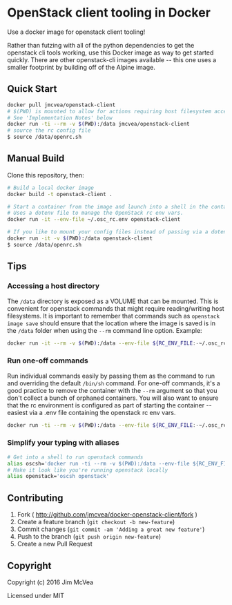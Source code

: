 # OpenStack client tooling in Docker
Use a docker image for openstack client tooling!

Rather than futzing with all of the python dependencies to get the openstack cli tools working, use this Docker image as way to get started quickly.  There are other openstack-cli images available -- this one uses a smaller footprint by building off of the Alpine image.

## Quick Start

```bash
docker pull jmcvea/openstack-client
# $(PWD) is mounted to allow for actions requiring host filesystem access.
# See 'Implementation Notes' below
docker run -ti --rm -v $(PWD):/data jmcvea/openstack-client
# source the rc config file
$ source /data/openrc.sh
```

## Manual Build
Clone this repository, then:

```bash
# Build a local docker image
docker build -t openstack-client .

# Start a container from the image and launch into a shell in the container.
# Uses a dotenv file to manage the OpenStack rc env vars.
docker run -it --env-file ~/.osc_rc.env openstack-client

# If you like to mount your config files instead of passing via a dotenv file: (`openrc.sh` must be in the current directory)
docker run -it -v $(PWD):/data openstack-client
$ source /data/openrc.sh
```

## Tips

### Accessing a host directory
The `/data` directory is exposed as a VOLUME that can be mounted.  This is convenient for openstack
commands that might require reading/writing host filesystems.  It is important to remember that
commands such as `openstack image save` should ensure that the location where the image is saved is
in the `/data` folder when using the `--rm` command line option.  Example:

```bash
docker run -it --rm -v $(PWD):/data --env-file ${RC_ENV_FILE:-~/.osc_rc.env} jmcvea/openstack-client openstack image save --file /data/test_image.img ${IMAGE_GUID}
```

### Run one-off commands
Run individual commands easily by passing them as the command to run and overriding the default `/bin/sh` command.  For one-off commands, it's a good practice to remove the container with the `--rm` argument so that you don't collect a bunch of orphaned containers.  You will also want to ensure that the rc environment is configured as part of starting the container -- easiest via a .env file containing the openstack rc env vars.

```bash
docker run -ti --rm -v $(PWD):/data --env-file ${RC_ENV_FILE:-~/.osc_rc.env} jmcvea/openstack-client cinder list`
```

### Simplify your typing with aliases
```bash
# Get into a shell to run openstack commands
alias oscsh='docker run -ti --rm -v $(PWD):/data --env-file ${RC_ENV_FILE:-~/.osc_rc.env} jmcvea/openstack-client'
# Make it look like you're running openstack locally
alias openstack='oscsh openstack'
```

## Contributing

1. Fork ( http://github.com/jmcvea/docker-openstack-client/fork )
2. Create a feature branch (`git checkout -b new-feature`)
3. Commit changes (`git commit -am 'Adding a great new feature'`)
4. Push to the branch (`git push origin new-feature`)
5. Create a new Pull Request

## Copyright

Copyright (c) 2016 Jim McVea

Licensed under MIT
